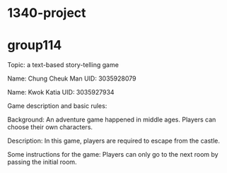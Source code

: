# 1340-project
# group114

Topic: a text-based story-telling game

Name: Chung Cheuk Man
UID: 3035928079

Name: Kwok Katia
UID: 3035927934

Game description and basic rules:

Background: An adventure game happened in middle ages. Players can choose their own characters. 

Description: In this game, players are required to escape from the castle.

Some instructions for the game: Players can only go to the next room by passing the initial room.   
